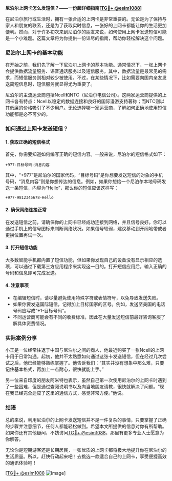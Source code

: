 **尼泊尔上网卡怎么发短信？——一份超详细指南[[TG💪+ @esim1088](https://t.me/s/esim1088)]**

在尼泊尔旅行或生活时，拥有一张合适的上网卡是非常重要的。无论是为了保持与家人和朋友的联系，还是为了获取实时信息，一张好的上网卡都能让你的生活更加便利。然而，对于许多初次来到尼泊尔的朋友来说，如何使用上网卡发送短信可能是一个小难题。这篇文章将为你提供一份详尽的指南，帮助你轻松解决这个问题。

### 尼泊尔上网卡的基本功能

在开始之前，我们先了解一下尼泊尔上网卡的基本功能。通常情况下，一张上网卡会提供数据流量服务、语音通话服务以及短信服务。其中，数据流量是最常见的需求，而短信服务则相对较少被使用。不过，在某些情况下，比如需要向国内亲友发送简短信息时，短信服务就显得尤为重要了。

尼泊尔的主流运营商包括Ncell和NTC（尼泊尔电信公司）。这两家运营商提供的上网卡各有特点：Ncell以稳定的数据连接和良好的国际漫游支持著称；而NTC则以其低廉的价格吸引了不少用户。无论选择哪一家运营商，了解如何正确地使用短信功能都是必不可少的。

### 如何通过上网卡发送短信？

#### 1. 获取正确的短信格式
首先，你需要知道如何编写正确的短信内容。一般来说，尼泊尔的短信格式如下：
```
+977-目标号码-消息内容
```
其中，“+977”是尼泊尔的国家代码，“目标号码”是你想要发送短信的对象的手机号码，“消息内容”则是你想传达的信息。例如，如果你想给一个尼泊尔本地号码发送一条短信，内容为“Hello”，那么你的短信应该这样写：
```
+977-9812345678-Hello
```

#### 2. 确保网络连接正常
在发送短信之前，请确保你的上网卡已经成功连接到网络，并且信号良好。你可以通过手机上的信号图标来判断网络状况。如果信号较弱，建议移动到开阔地带或者更换位置再试一次。

#### 3. 打开短信功能
大多数智能手机都内置了短信功能，但如果你发现自己的设备没有显示相应的选项，可以通过下载第三方应用程序来实现这一目的。打开短信应用后，输入正确的号码和信息即可完成发送。

#### 4. 注意事项
- 在编辑短信时，请尽量避免使用特殊字符或表情符号，以免导致发送失败。
- 如果你要发送国际短信，记得加上目标国家的区号。例如，发送至美国的电话号码应写成“+1-目标号码”。
- 不同运营商可能会有不同的收费标准，因此在大量发送短信前最好咨询客服了解具体资费情况。

### 实际案例分享

小王是一位经常往返于中国与尼泊尔之间的商人，他最近购买了一张Ncell的上网卡用于日常沟通。起初，他并不太熟悉如何通过这张卡发送短信，但在经过几次尝试之后，他已经能够熟练掌握了。他告诉我们：“其实并没有想象中那么难，只要记住基本格式，再加上一点耐心，很快就能上手。”

另一位来自印度的朋友阿米特也表示，虽然自己第一次使用尼泊尔的上网卡时遇到了一些困难，但是通过查阅说明书以及向当地朋友请教，很快就解决了问题。“现在我已经完全适应了这里的通信方式，感觉非常方便。”他说。

### 结语

总的来说，利用尼泊尔的上网卡发送短信并不是一件复杂的事情，只要掌握了正确的步骤并注意细节，任何人都能轻松做到。希望本文所提供的信息对你有所帮助。如果你还有其他疑问，不妨访问[TG💪+ @esim1088](https://t.me/s/esim1088)，那里有更多专业人士愿意为你解答。

无论你是短期游客还是长期居民，一张优质的上网卡都将极大地提升你在尼泊尔的生活质量。所以，赶快行动起来吧！去挑选一款适合自己的上网卡，享受便捷高效的通讯体验吧！

[[TG💪+ @esim1088](https://t.me/s/esim1088) ![Image](https://i.postimg.cc/4NQfJmqS/Snipaste-2025-05-13-00-14-12.png)]
